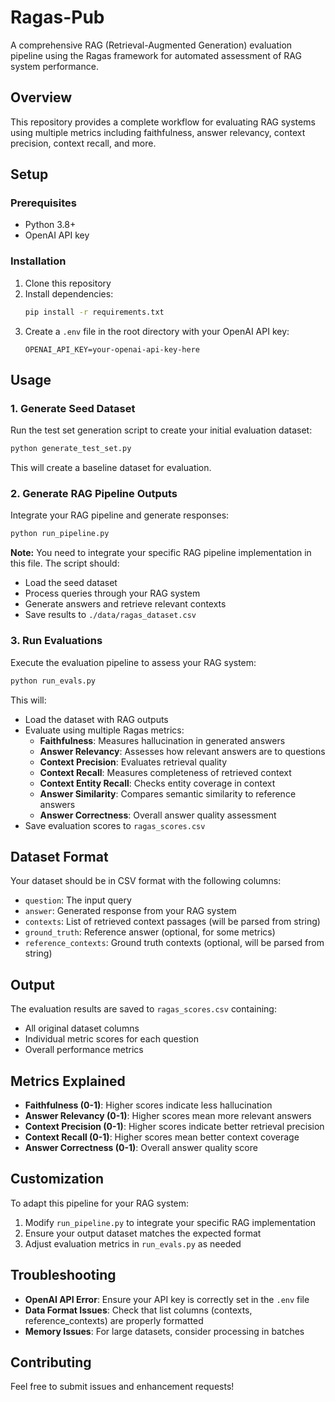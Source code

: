 # Ragas-Pub

A comprehensive RAG (Retrieval-Augmented Generation) evaluation pipeline using the Ragas framework for automated assessment of RAG system performance.

## Overview

This repository provides a complete workflow for evaluating RAG systems using multiple metrics including faithfulness, answer relevancy, context precision, context recall, and more.

## Setup

### Prerequisites
- Python 3.8+
- OpenAI API key

### Installation
1. Clone this repository
2. Install dependencies:
   ```bash
   pip install -r requirements.txt
   ```
3. Create a `.env` file in the root directory with your OpenAI API key:
   ```
   OPENAI_API_KEY=your-openai-api-key-here
   ```

## Usage

### 1. Generate Seed Dataset
Run the test set generation script to create your initial evaluation dataset:
```bash
python generate_test_set.py
```
This will create a baseline dataset for evaluation.

### 2. Generate RAG Pipeline Outputs
Integrate your RAG pipeline and generate responses:
```bash
python run_pipeline.py
```
**Note:** You need to integrate your specific RAG pipeline implementation in this file. The script should:
- Load the seed dataset
- Process queries through your RAG system
- Generate answers and retrieve relevant contexts
- Save results to `./data/ragas_dataset.csv`

### 3. Run Evaluations
Execute the evaluation pipeline to assess your RAG system:
```bash
python run_evals.py
```
This will:
- Load the dataset with RAG outputs
- Evaluate using multiple Ragas metrics:
  - **Faithfulness**: Measures hallucination in generated answers
  - **Answer Relevancy**: Assesses how relevant answers are to questions
  - **Context Precision**: Evaluates retrieval quality
  - **Context Recall**: Measures completeness of retrieved context
  - **Context Entity Recall**: Checks entity coverage in context
  - **Answer Similarity**: Compares semantic similarity to reference answers
  - **Answer Correctness**: Overall answer quality assessment
- Save evaluation scores to `ragas_scores.csv`

## Dataset Format

Your dataset should be in CSV format with the following columns:
- `question`: The input query
- `answer`: Generated response from your RAG system
- `contexts`: List of retrieved context passages (will be parsed from string)
- `ground_truth`: Reference answer (optional, for some metrics)
- `reference_contexts`: Ground truth contexts (optional, will be parsed from string)

## Output

The evaluation results are saved to `ragas_scores.csv` containing:
- All original dataset columns
- Individual metric scores for each question
- Overall performance metrics

## Metrics Explained

- **Faithfulness (0-1)**: Higher scores indicate less hallucination
- **Answer Relevancy (0-1)**: Higher scores mean more relevant answers
- **Context Precision (0-1)**: Higher scores indicate better retrieval precision
- **Context Recall (0-1)**: Higher scores mean better context coverage
- **Answer Correctness (0-1)**: Overall answer quality score

## Customization

To adapt this pipeline for your RAG system:
1. Modify `run_pipeline.py` to integrate your specific RAG implementation
2. Ensure your output dataset matches the expected format
3. Adjust evaluation metrics in `run_evals.py` as needed

## Troubleshooting

- **OpenAI API Error**: Ensure your API key is correctly set in the `.env` file
- **Data Format Issues**: Check that list columns (contexts, reference_contexts) are properly formatted
- **Memory Issues**: For large datasets, consider processing in batches

## Contributing

Feel free to submit issues and enhancement requests!